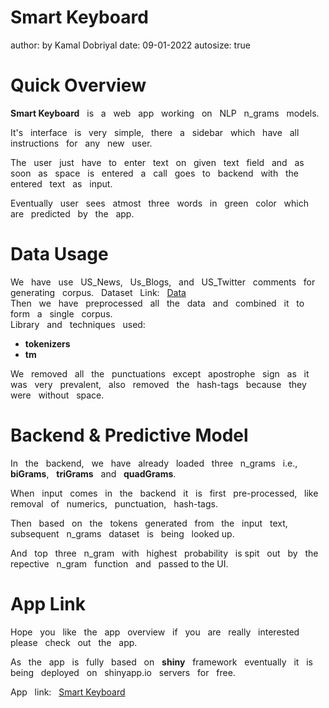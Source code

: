 Smart Keyboard
========================================================
author: by Kamal Dobriyal
date: 09-01-2022
autosize: true

Quick Overview
========================================================

<strong>Smart Keyboard</strong> &nbsp; is &nbsp; a &nbsp; web &nbsp; app &nbsp; working &nbsp; on &nbsp; NLP &nbsp; n_grams &nbsp; models.

It's &nbsp; interface &nbsp; is &nbsp; very &nbsp; simple, &nbsp; there &nbsp; a &nbsp; sidebar &nbsp; which &nbsp; have &nbsp; all &nbsp; instructions &nbsp; for &nbsp; any &nbsp; new &nbsp; user.

The &nbsp; user &nbsp; just &nbsp; have &nbsp; to &nbsp; enter &nbsp; text &nbsp; on &nbsp; given &nbsp; text &nbsp; field &nbsp; and &nbsp; as &nbsp; soon &nbsp; as &nbsp; space &nbsp; is &nbsp; entered &nbsp; a &nbsp; call &nbsp; goes &nbsp; to &nbsp; backend &nbsp; with &nbsp; the &nbsp; entered &nbsp; text &nbsp; as &nbsp; input.

Eventually &nbsp; user &nbsp; sees &nbsp; atmost &nbsp; three &nbsp; words &nbsp; in &nbsp; green &nbsp; color &nbsp; which &nbsp; are &nbsp; predicted &nbsp; by &nbsp; the &nbsp; app.

Data Usage
========================================================

We &nbsp; have &nbsp; use &nbsp; US_News, &nbsp; Us_Blogs, &nbsp; and &nbsp; US_Twitter &nbsp; comments &nbsp; for &nbsp; generating &nbsp; corpus. &nbsp; Dataset &nbsp; Link: &nbsp; [Data](https://d396qusza40orc.cloudfront.net/dsscapstone/dataset/Coursera-SwiftKey.zip)<br>
Then &nbsp; we &nbsp; have &nbsp; preprocessed &nbsp; all &nbsp; the &nbsp; data &nbsp; and &nbsp; combined &nbsp; it &nbsp; to &nbsp; form &nbsp; a &nbsp; single &nbsp; corpus.<br>
Library &nbsp; and &nbsp; techniques &nbsp; used:
- <strong>tokenizers</strong>
- <strong>tm</strong>

We &nbsp; removed &nbsp; all &nbsp; the &nbsp; punctuations &nbsp; except &nbsp; apostrophe &nbsp; sign &nbsp; as &nbsp; it &nbsp; was &nbsp; very &nbsp; prevalent, &nbsp; also &nbsp; removed &nbsp; the &nbsp; hash-tags &nbsp; because &nbsp; they &nbsp; were &nbsp; without &nbsp; space.


Backend & Predictive Model
========================================================

In &nbsp; the &nbsp; backend, &nbsp; we &nbsp; have &nbsp; already &nbsp; loaded &nbsp; three &nbsp; n_grams &nbsp; i.e., &nbsp; <strong>biGrams</strong>, &nbsp; <strong>triGrams</strong> &nbsp; and &nbsp; <strong>quadGrams</strong>.

When &nbsp; input &nbsp; comes &nbsp; in &nbsp; the &nbsp; backend &nbsp; it &nbsp; is &nbsp; first &nbsp; pre-processed, &nbsp; like &nbsp; removal &nbsp; of &nbsp; numerics, &nbsp; punctuation, &nbsp; hash-tags.

Then &nbsp; based &nbsp; on &nbsp; the &nbsp; tokens &nbsp; generated &nbsp; from &nbsp; the &nbsp; input &nbsp; text, &nbsp; subsequent &nbsp; n_grams &nbsp; dataset &nbsp; is &nbsp; being &nbsp; looked up.

And &nbsp; top &nbsp; three &nbsp; n_gram &nbsp; with &nbsp; highest &nbsp; probability &nbsp; is spit &nbsp; out &nbsp; by &nbsp; the &nbsp; repective &nbsp; n_gram &nbsp; function &nbsp; and &nbsp; passed to the UI.

App Link
========================================================

Hope &nbsp; you &nbsp; like &nbsp; the &nbsp; app &nbsp; overview &nbsp; if &nbsp; you &nbsp; are &nbsp; really &nbsp; interested &nbsp; please &nbsp; check &nbsp; out &nbsp; the &nbsp; app.

As &nbsp; the &nbsp; app &nbsp; is &nbsp; fully &nbsp; based &nbsp; on &nbsp; <strong>shiny</strong> &nbsp; framework &nbsp; eventually &nbsp; it &nbsp; is &nbsp; being &nbsp; deployed &nbsp; on &nbsp; shinyapp.io &nbsp; servers &nbsp; for &nbsp; free.

App &nbsp; link: &nbsp; [Smart Keyboard](https://kamaldobriyal.shinyapps.io/Smart-Keyboard/)

